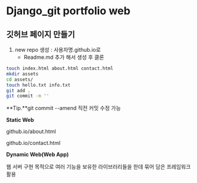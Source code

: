 # Django_git portfolio web

## 깃허브 페이지 만들기

1. new repo 생성 : 사용자명.github.io로  
   - Readme.md 추가 해서 생성 후 클론

```bash
touch index.html about.html contact.html
mkdir assets
cd assets/
touch hello.txt info.txt
git add .
git commit -m ''
```

**Tip.**git commit --amend 직전 커밋 수정 가능



**Static Web**

github.io/about.html

github.io/contact.html



**Dynamic Web(Web App)**

웹 서버 구현 목적으로 여러 기능을 보유한 라이브러리들을 한데 묶어 담은 프레임워크 활용

